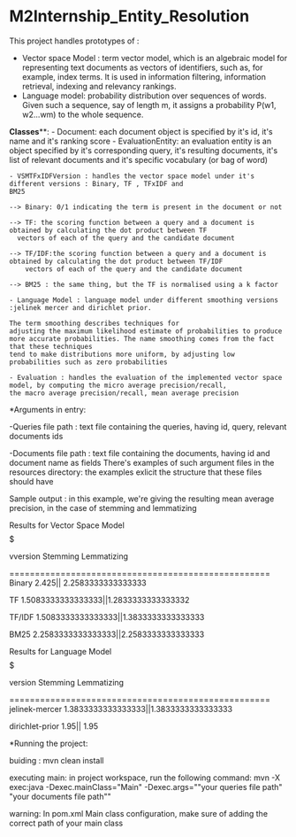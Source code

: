 # M2Internship_Entity_Resolution

This project handles prototypes of :
 - Vector space Model : term vector model, which is an algebraic model for representing text
 documents  as vectors of identifiers, such as, for example, index terms. It is used in information filtering,
 information retrieval, indexing and relevancy rankings.
 - Language model:  probability distribution over sequences of words. Given such a sequence, say of length m, it assigns a probability
P(w1, w2...wm) to the whole sequence.

****Classes******:
    - Document: each document object is specified by it's id, it's name and it's ranking score
    - EvaluationEntity: an evaluation entity is an object specified by it's corresponding query, it's resulting documents,
    it's list of relevant documents and it's specific vocabulary (or bag of word)

    - VSMTFxIDFVersion : handles the vector space model under it's different versions : Binary, TF , TFxIDF and
    BM25

    --> Binary: 0/1 indicating the term is present in the document or not

    --> TF: the scoring function between a query and a document is obtained by calculating the dot product between TF
      vectors of each of the query and the candidate document

    --> TF/IDF:the scoring function between a query and a document is obtained by calculating the dot product between TF/IDF
        vectors of each of the query and the candidate document

    --> BM25 : the same thing, but the TF is normalised using a k factor

    - Language Model : language model under different smoothing versions :jelinek mercer and dirichlet prior.

    The term smoothing describes techniques for
    adjusting the maximum likelihood estimate of probabilities to produce
    more accurate probabilities. The name smoothing comes from the fact that these techniques
    tend to make distributions more uniform, by adjusting low probabilities such as zero probabilities

    - Evaluation : handles the evaluation of the implemented vector space model, by computing the micro average precision/recall,
    the macro average precision/recall, mean average precision

*Arguments in entry:

-Queries file path : text file containing the queries, having id, query, relevant documents ids

-Documents file path : text file containing the documents, having id and document name as fields
There's examples of such argument files in the resources directory: the examples exlicit the structure
that these files should have


Sample output : in this example, we're giving the resulting mean average precision, in the case of stemming and lemmatizing

 $$$$$$$$$$$$ Results for Vector Space Model $$$$$$$$$$$$$


vversion   Stemming  Lemmatizing

 ===================================================
 Binary    2.425||   2.2583333333333333

 TF        1.5083333333333333||1.2833333333333332

 TF/IDF    1.5083333333333333||1.3833333333333333

 BM25      2.2583333333333333||2.2583333333333333

 $$$$$$$$$$$$ Results for Language Model$$$$$$$$$$$$$


 version Stemming       Lemmatizing

 ===================================================
 jelinek-mercer 1.3833333333333333||1.3833333333333333

 dirichlet-prior 1.95||    1.95




*Running the project:

buiding : mvn clean install

executing main: in project workspace, run the following command:
mvn -X exec:java -Dexec.mainClass="Main" -Dexec.args=""your queries file path" "your documents file path""

warning: In pom.xml Main class configuration, make sure of adding the correct path
of your main class

